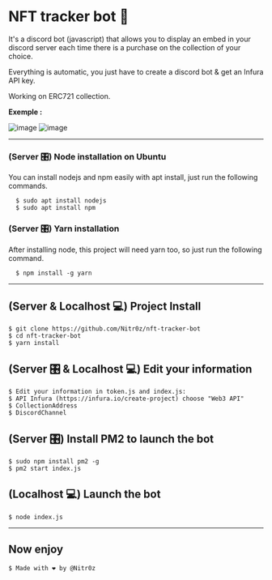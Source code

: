 # NFT tracker bot 🦾

It's a discord bot (javascript) that allows you to display an embed in your discord server each time there is a purchase on the collection of your choice. 

Everything is automatic, you just have to create a discord bot &amp; get an Infura API key.

Working on ERC721 collection.

__Exemple :__


 ![image](https://media.discordapp.net/attachments/854840063988203570/1023270706089308170/sale1.png)
 ![image](https://media.discordapp.net/attachments/854840063988203570/1023312319536697465/sale3.png)
 
 ---

### (Server 🎛️) Node installation on Ubuntu 

  You can install nodejs and npm easily with apt install, just run the following commands.

      $ sudo apt install nodejs
      $ sudo apt install npm


### (Server 🎛️) Yarn installation
  After installing node, this project will need yarn too, so just run the following command.

      $ npm install -g yarn

---

## (Server & Localhost 💻) Project Install

    $ git clone https://github.com/Nitr0z/nft-tracker-bot
    $ cd nft-tracker-bot
    $ yarn install
    
    
## (Server 🎛️ & Localhost 💻) Edit your information

    $ Edit your information in token.js and index.js:
    $ API Infura (https://infura.io/create-project) choose "Web3 API"
    $ CollectionAddress
    $ DiscordChannel


## (Server 🎛️) Install PM2 to launch the bot 

    $ sudo npm install pm2 -g
    $ pm2 start index.js
    
    
## (Localhost 💻) Launch the bot 

    $ node index.js


---
 
 ## Now enjoy
 
    $ Made with ❤️ by @Nitr0z
 

 
 
